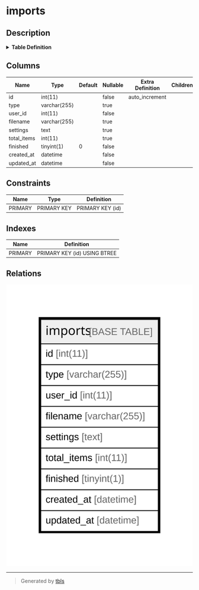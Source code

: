 # imports

## Description

<details>
<summary><strong>Table Definition</strong></summary>

```sql
CREATE TABLE `imports` (
  `id` int(11) NOT NULL AUTO_INCREMENT,
  `type` varchar(255) DEFAULT NULL,
  `user_id` int(11) NOT NULL,
  `filename` varchar(255) DEFAULT NULL,
  `settings` text,
  `total_items` int(11) DEFAULT NULL,
  `finished` tinyint(1) NOT NULL DEFAULT '0',
  `created_at` datetime NOT NULL,
  `updated_at` datetime NOT NULL,
  PRIMARY KEY (`id`)
) ENGINE=InnoDB DEFAULT CHARSET=latin1
```

</details>

## Columns

| Name | Type | Default | Nullable | Extra Definition | Children | Parents | Comment |
| ---- | ---- | ------- | -------- | --------------- | -------- | ------- | ------- |
| id | int(11) |  | false | auto_increment |  |  |  |
| type | varchar(255) |  | true |  |  |  |  |
| user_id | int(11) |  | false |  |  |  |  |
| filename | varchar(255) |  | true |  |  |  |  |
| settings | text |  | true |  |  |  |  |
| total_items | int(11) |  | true |  |  |  |  |
| finished | tinyint(1) | 0 | false |  |  |  |  |
| created_at | datetime |  | false |  |  |  |  |
| updated_at | datetime |  | false |  |  |  |  |

## Constraints

| Name | Type | Definition |
| ---- | ---- | ---------- |
| PRIMARY | PRIMARY KEY | PRIMARY KEY (id) |

## Indexes

| Name | Definition |
| ---- | ---------- |
| PRIMARY | PRIMARY KEY (id) USING BTREE |

## Relations

![er](imports.svg)

---

> Generated by [tbls](https://github.com/k1LoW/tbls)
